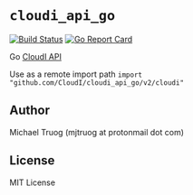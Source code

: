 `cloudi_api_go`
===============

[![Build Status](https://app.travis-ci.com/CloudI/cloudi_api_go.svg?branch=master)](https://app.travis-ci.com/CloudI/cloudi_api_go) [![Go Report Card](https://goreportcard.com/badge/github.com/CloudI/cloudi_api_go?maxAge=3600)](https://goreportcard.com/report/github.com/CloudI/cloudi_api_go)

Go [CloudI API](https://cloudi.org/api.html#1_Intro)

Use as a remote import path
`import "github.com/CloudI/cloudi_api_go/v2/cloudi"`

Author
------

Michael Truog (mjtruog at protonmail dot com)

License
-------

MIT License
